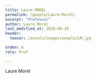 ```yaml
---
title: Laure MOREL
permalink: /people/Laure-Morel/
excerpt: "Professor"
author: Laure Morel
last_modified_at: 2018-09-19
header:
  teaser: /assets/images/people/LM.jpg

orden: A
role: Prof

---
```


Laure Morel 